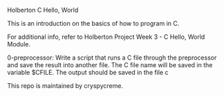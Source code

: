 Holberton C Hello, World  

This is an introduction on the basics of how to program in C. 

For additional info, refer to Holberton Project Week 3 - C Hello, World Module. 

0-preprocessor: Write a script that runs a C file through the preprocessor and save the result into another file. The C file name will be saved in the variable $CFILE. The output should be saved in the file c


This repo is maintained by cryspycreme.
